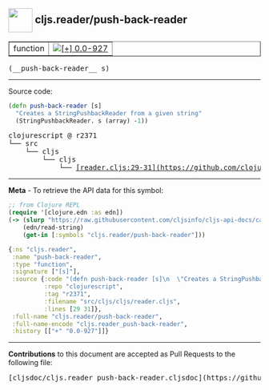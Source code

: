 ## <img width="48px" valign="middle" src="http://i.imgur.com/Hi20huC.png"> cljs.reader/push-back-reader

 <table border="1">
<tr>

<td>function</td>
<td><a href="https://github.com/cljsinfo/cljs-api-docs/tree/0.0-927"><img valign="middle" alt="[+] 0.0-927" src="https://img.shields.io/badge/+-0.0--927-lightgrey.svg"></a> </td>
</tr>
</table>

 <samp>
(__push-back-reader__ s)<br>
</samp>

---





Source code:

```clj
(defn push-back-reader [s]
  "Creates a StringPushbackReader from a given string"
  (StringPushbackReader. s (array) -1))
```

 <pre>
clojurescript @ r2371
└── src
    └── cljs
        └── cljs
            └── <ins>[reader.cljs:29-31](https://github.com/clojure/clojurescript/blob/r2371/src/cljs/cljs/reader.cljs#L29-L31)</ins>
</pre>


---

__Meta__ - To retrieve the API data for this symbol:

```clj
;; from Clojure REPL
(require '[clojure.edn :as edn])
(-> (slurp "https://raw.githubusercontent.com/cljsinfo/cljs-api-docs/catalog/cljs-api.edn")
    (edn/read-string)
    (get-in [:symbols "cljs.reader/push-back-reader"]))
```

```clj
{:ns "cljs.reader",
 :name "push-back-reader",
 :type "function",
 :signature ["[s]"],
 :source {:code "(defn push-back-reader [s]\n  \"Creates a StringPushbackReader from a given string\"\n  (StringPushbackReader. s (array) -1))",
          :repo "clojurescript",
          :tag "r2371",
          :filename "src/cljs/cljs/reader.cljs",
          :lines [29 31]},
 :full-name "cljs.reader/push-back-reader",
 :full-name-encode "cljs.reader_push-back-reader",
 :history [["+" "0.0-927"]]}

```

---

__Contributions__ to this document are accepted as Pull Requests to the following file:

 <pre>
[cljsdoc/cljs.reader_push-back-reader.cljsdoc](https://github.com/cljsinfo/cljs-api-docs/blob/master/cljsdoc/cljs.reader_push-back-reader.cljsdoc)
</pre>

